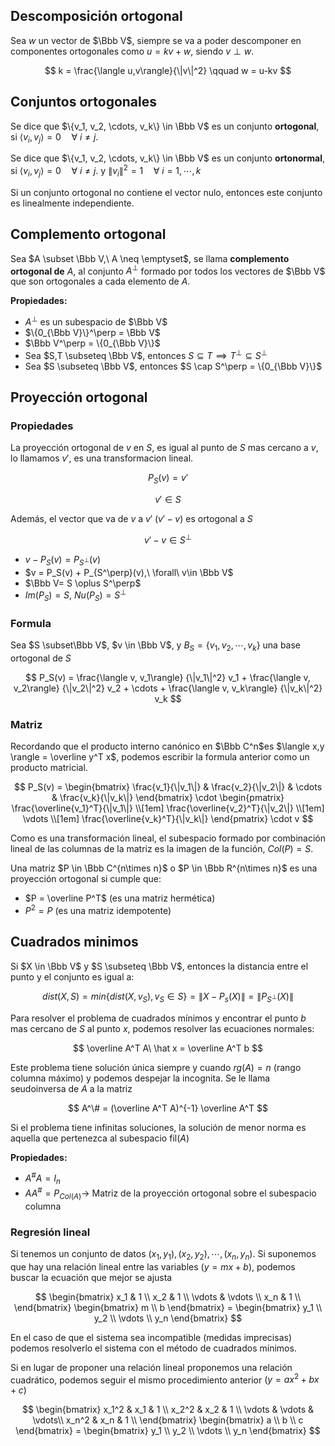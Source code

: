 ## Descomposición ortogonal

Sea $w$ un vector de $\Bbb V$, siempre se va a poder descomponer en componentes ortogonales como $u = kv + w$, siendo $v\perp w$.

$$
k = \frac{\langle u,v\rangle}{\|v\|^2} \qquad w = u-kv
$$

## Conjuntos ortogonales

Se dice que $\{v_1, v_2, \cdots, v_k\} \in \Bbb V$ es un conjunto **ortogonal**, si $\langle v_i, v_j\rangle = 0 \quad\forall\ i\neq j$.

Se dice que $\{v_1, v_2, \cdots, v_k\} \in \Bbb V$ es un conjunto **ortonormal**, si $\langle v_i, v_j\rangle = 0 \quad\forall\ i\neq j$. y $\|v_i\|^2 = 1 \quad \forall\ i = 1, \cdots, k$

Si un conjunto ortogonal no contiene el vector nulo, entonces este conjunto es linealmente independiente.

## Complemento ortogonal

Sea $A \subset \Bbb V,\ A \neq \emptyset$, se llama **complemento ortogonal de** $A$, al conjunto $A^\perp$ formado por todos los vectores de $\Bbb V$ que son ortogonales a cada elemento de $A$.

**Propiedades:**

- $A^\perp$ es un subespacio de $\Bbb V$
- $\{0_{\Bbb V}\}^\perp = \Bbb V$
- $\Bbb V^\perp = \{0_{\Bbb V}\}$
- Sea $S,T \subseteq \Bbb V$, entonces $S\subseteq T \implies T^\perp \subseteq S^\perp$
- Sea $S \subseteq \Bbb V$, entonces $S \cap S^\perp = \{0_{\Bbb V}\}$

## Proyección ortogonal

### Propiedades

La proyección ortogonal de $v$ en $S$, es igual al punto de $S$ mas cercano a $v$, lo llamamos $v'$, es una transformacion lineal.

$$
P_S(v) = v'
$$

$$
v' \in S
$$

Además, el vector que va de $v$ a $v'$ $(v'{-}v)$ es ortogonal a $S$

$$
v' - v \in S^\perp
$$

- $v - P_S(v) = P_{S^\perp}(v)$
- $v = P_S(v) + P_{S^\perp}(v),\ \forall\ v\in \Bbb V$
- $\Bbb V= S \oplus S^\perp$
- $Im(P_S) = S,\ Nu(P_S) = S^\perp$

### Formula

Sea $S \subset\Bbb V$, $v \in \Bbb V$, y $B_S = \{v_1, v_2, \cdots, v_k\}$ una base ortogonal de $S$

$$
P_S(v) = \frac{\langle v, v_1\rangle} {\|v_1\|^2} v_1 + \frac{\langle v, v_2\rangle} {\|v_2\|^2} v_2 + \cdots + \frac{\langle v, v_k\rangle} {\|v_k\|^2} v_k
$$

### Matriz

Recordando que el producto interno canónico en $\Bbb C^n$es $\langle x,y \rangle = \overline y^T x$, podemos escribir la formula anterior como un producto matricial.

$$
P_S(v) = \begin{bmatrix}
\frac{v_1}{\|v_1\|}  & \frac{v_2}{\|v_2\|} & \cdots & \frac{v_k}{\|v_k\|} 
\end{bmatrix} \cdot
\begin{pmatrix}
\frac{\overline{v_1}^T}{\|v_1\|} \\[1em]
\frac{\overline{v_2}^T}{\|v_2\|} \\[1em]
\vdots \\[1em]
\frac{\overline{v_k}^T}{\|v_k\|}
\end{pmatrix} \cdot v
$$

Como es una transformación lineal, el subespacio formado por combinación lineal de las columnas de la matriz es la imagen de la función, $Col(P) = S$.

Una matriz $P \in \Bbb C^{n\times n}$ o $P \in \Bbb R^{n\times n}$ es una proyección ortogonal si cumple que:

- $P = \overline P^T$ (es una matriz hermética)
- $P^2 = P$ (es una matriz idempotente)

## Cuadrados minimos

Si $X \in \Bbb V$ y $S \subseteq \Bbb V$, entonces la distancia entre el punto y el conjunto es igual a:

$$
dist(X,S) = min\{dist(X, v_S), v_S \in S\} = \|X -P_s(X)\| = \|P_{S^\perp}(X)\|
$$

Para resolver el problema de cuadrados mínimos y encontrar el punto $b$ mas cercano de $S$ al punto $x$, podemos resolver las ecuaciones normales:

$$
\overline A^T A\ \hat x = \overline A^T b
$$

Este problema tiene solución única siempre y cuando $rg(A) = n$ (rango columna máximo) y podemos despejar la incognita. Se le llama seudoinversa de $A$ a la matriz

$$
A^\# = (\overline A^T A)^{-1} \overline A^T
$$

Si el problema tiene infinitas soluciones, la solución de menor norma es aquella que pertenezca al subespacio $\text{fil}(A)$

**Propiedades:**

- $A^\# A = I_n$
- $A A^\# = P_{Col(A)} \to$ Matriz de la proyección ortogonal sobre el subespacio columna

### Regresión lineal

Si tenemos un conjunto de datos $(x_1, y_1), (x_2, y_2), \cdots, (x_n, y_n)$. Si suponemos que hay una relación lineal entre las variables $(y = mx + b)$, podemos buscar la ecuación que mejor se ajusta

$$
\begin{bmatrix}
x_1 & 1 \\
x_2 & 1 \\
\vdots & \vdots \\
x_n & 1 \\
\end{bmatrix}
\begin{bmatrix}
m \\
b
\end{bmatrix} =
\begin{bmatrix}
y_1 \\
y_2 \\
\vdots \\
y_n
\end{bmatrix}
$$

En el caso de que el sistema sea incompatible (medidas imprecisas) podemos resolverlo el sistema con el método de cuadrados mínimos.

Si en lugar de proponer una relación lineal proponemos una relación cuadrático, podemos seguir el mismo procedimiento anterior $(y = ax^2 + bx + c)$

$$
\begin{bmatrix}
x_1^2 & x_1 & 1 \\
x_2^2 & x_2 & 1 \\
\vdots & \vdots & \vdots\\
x_n^2 & x_n & 1 \\
\end{bmatrix}
\begin{bmatrix}
a \\
b \\
c
\end{bmatrix} =
\begin{bmatrix}
y_1 \\
y_2 \\
\vdots \\
y_n
\end{bmatrix}
$$

